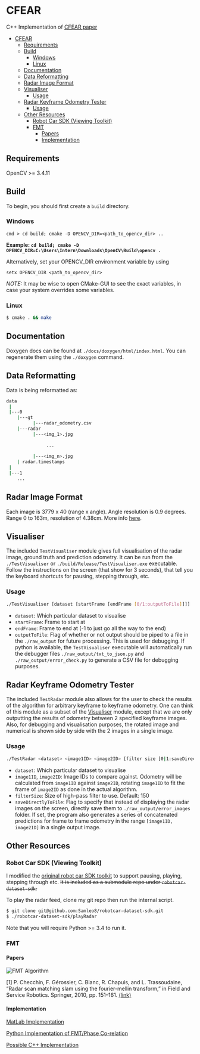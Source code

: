 # CFEAR

C++ Implementation of [CFEAR paper](https://arxiv.org/pdf/2105.01457.pdf)

- [CFEAR](#cfear)
  - [Requirements](#requirements)
  - [Build](#build)
    - [Windows](#windows)
    - [Linux](#linux)
  - [Documentation](#documentation)
  - [Data Reformatting](#data-reformatting)
  - [Radar Image Format](#radar-image-format)
  - [Visualiser](#visualiser)
    - [Usage](#usage)
  - [Radar Keyframe Odometry Tester](#radar-keyframe-odometry-tester)
    - [Usage](#usage-1)
  - [Other Resources](#other-resources)
    - [Robot Car SDK (Viewing Toolkit)](#robot-car-sdk-viewing-toolkit)
    - [FMT](#fmt)
      - [Papers](#papers)
      - [Implementation](#implementation)

## Requirements

OpenCV >= 3.4.11

## Build

To begin, you should first create a `build` directory.

### Windows

`cmd > cd build; cmake -D OPENCV_DIR=<path_to_opencv_dir> ..`

**Example: `cd build; cmake -D OPENCV_DIR=C:\Users\Intern\Downloads\OpenCV\Build\opencv .`**

Alternatively, set your OPENCV_DIR environment variable by using

`setx OPENCV_DIR <path_to_opencv_dir>`

_NOTE:_ It may be wise to open CMake-GUI to see the exact variables, in case your system overrides some variables.

### Linux

```bash
$ cmake . && make
```

## Documentation

Doxygen docs can be found at `./docs/doxygen/html/index.html`. You can regenerate them using the `./doxygen` command.

## Data Reformatting

Data is being reformatted as:

```bash
data
 |
 |---0
    |---gt
          |---radar_odometry.csv
    |---radar
          |---<img_1>.jpg
              
               ...
               
          |---<img_n>.jpg
    | radar.timestamps
 |
 |---1
    ...
```

## Radar Image Format

Each image is 3779 x 40 (range x angle). Angle resolution is 0.9 degrees. Range 0 to 163m, resolution of 4.38cm. More info [here](https://oxford-robotics-institute.github.io/radar-robotcar-dataset/documentation).

## Visualiser

The included `TestVisualiser` module gives full visualisation of the radar image, ground truth and prediction odometry. It can be run from the `./TestVisualiser` or `./build/Release/TestVisualiser.exe` executable. Follow the instructions on the screen (that show for 3 seconds), that tell you the keyboard shortcuts for pausing, stepping through, etc.

### Usage

```bash
./TestVisualiser [dataset [startFrame [endFrame [0/1:outputToFile]]]]
```

- `dataset`: Which particular dataset to visualise
- `startFrame`: Frame to start at
- `endFrame`: Frame to end at (-1 to just go all the way to the end)
- `outputToFile`: Flag of whether or not output should be piped to a file in the `./raw_output` for future processing. This is used for debugging. If python is available, the `TestVisualiser` executable will automatically run the debugger files `./raw_output/txt_to_json.py` and `./raw_output/error_check.py` to generate a CSV file for debugging purposes.

## Radar Keyframe Odometry Tester

The included `TestRadar` module also allows for the user to check the results of the algorithm for arbitrary keyframe to keyframe odometry. One can think of this module as a subset of the [Visualiser](#visualiser) module, except that we are only outputting the results of odometry between 2 specified keyframe images. Also, for debugging and visualisation purposes, the rotated image and numerical is shown side by side with the 2 images in a single image.

### Usage

```bash
./TestRadar <dataset> <image1ID> <image2ID> [filter size [0|1:saveDirectlyToFile]]
```

- `dataset`: Which particular dataset to visualise
- `image1ID`, `image2ID`: Image IDs to compare against. Odometry will be calculated from `image1ID` against `image2ID`, rotating `image1ID` to fit the frame of `image2ID` as done in the actual algorithm.
- `filterSize`: Size of high-pass filter to use. Default: 150
- `saveDirectlyToFile`: Flag to specify that instead of displaying the radar images on the screen, directly save them to `./raw_output/error_images` folder. If set, the program also generates a series of concatenated predictions for frame to frame odometry in the range `[image1ID, image2ID]` in a single output image.

## Other Resources

### Robot Car SDK (Viewing Toolkit)

I modified the [original robot car SDK toolkit](https://github.com/ori-mrg/robotcar-dataset-sdk) to support pausing, playing, stepping through etc. ~~It is included as a submodule repo under `robotcar-dataset-sdk`.~~

To play the radar feed, clone my git repo then run the internal script.

```bash
$ git clone git@github.com:Samleo8/robotcar-dataset-sdk.git
$ ./robotcar-dataset-sdk/playRadar
```

Note that you will require Python >= 3.4 to run it.

### FMT

#### Papers

![FMT Algorithm](./theory/fmt_algo.jpg)

[1] P. Checchin, F. Gérossier, C. Blanc, R. Chapuis, and L. Trassoudaine, “Radar scan matching slam using the fourier-mellin transform,” in Field and Service Robotics. Springer, 2010, pp. 151–161. [(link)](./theory/Radar_Scan_Matching_SLAM_Using_the_Fourier-Mellin.pdf)

#### Implementation

[MatLab Implementation](https://www.mathworks.com/matlabcentral/fileexchange/19731-fourier-mellin-image-registration)

[Python Implementation of FMT/Phase Co-relation](https://github.com/polakluk/fourier-mellin)

[Possible C++ Implementation](https://github.com/Smorodov/LogPolarFFTTemplateMatcher)
